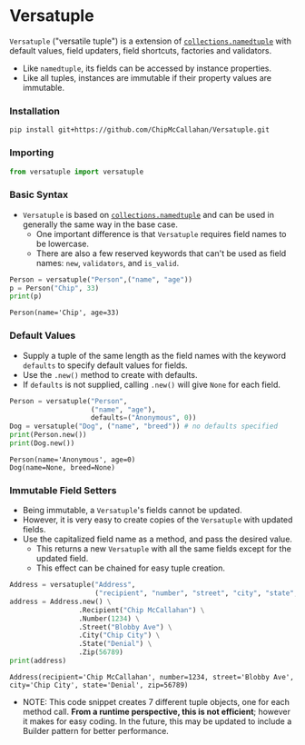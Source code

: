 # Versatuple
`Versatuple` ("versatile tuple") is a extension of [`collections.namedtuple`](https://docs.python.org/3/library/collections.html#collections.namedtuple) with default values, field updaters, field shortcuts, factories and validators.
- Like `namedtuple`, its fields can be accessed by instance properties.
- Like all tuples, instances are immutable if their property values are immutable.

### Installation
```
pip install git+https://github.com/ChipMcCallahan/Versatuple.git
```

### Importing
```python
from versatuple import versatuple
```

### Basic Syntax
- `Versatuple` is based on [`collections.namedtuple`](https://docs.python.org/3/library/collections.html#collections.namedtuple) and can be used in generally the same way in the base case.
  - One important difference is that `Versatuple` requires field names to be lowercase.
  - There are also a few reserved keywords that can't be used as field names: `new`, `validators`, and `is_valid`.
```python
Person = versatuple("Person",("name", "age"))
p = Person("Chip", 33)
print(p)
```
```
Person(name='Chip', age=33)
```

### Default Values
- Supply a tuple of the same length as the field names with the keyword `defaults` to specify default values for fields.
- Use the `.new()` method to create with defaults.
- If `defaults` is not supplied, calling `.new()` will give `None` for each field.
```python
Person = versatuple("Person",
                    ("name", "age"),
                    defaults=("Anonymous", 0))
Dog = versatuple("Dog", ("name", "breed")) # no defaults specified
print(Person.new())
print(Dog.new())
```
```
Person(name='Anonymous', age=0)
Dog(name=None, breed=None)
```

### Immutable Field Setters
- Being immutable, a `Versatuple`'s fields cannot be updated. 
- However, it is very easy to create copies of the `Versatuple` with updated fields.
- Use the capitalized field name as a method, and pass the desired value.
  - This returns a new `Versatuple` with all the same fields except for the updated field.
  - This effect can be chained for easy tuple creation.
```python
Address = versatuple("Address",
                     ("recipient", "number", "street", "city", "state", "zip"))
address = Address.new() \
                 .Recipient("Chip McCallahan") \
                 .Number(1234) \
                 .Street("Blobby Ave") \
                 .City("Chip City") \
                 .State("Denial") \
                 .Zip(56789)
print(address)
```
```
Address(recipient='Chip McCallahan', number=1234, street='Blobby Ave', city='Chip City', state='Denial', zip=56789)
```
- NOTE: This code snippet creates 7 different tuple objects, one for each method call. **From a runtime perspective, this is not efficient**; however it makes for easy coding. In the future, this may be updated to include a Builder pattern for better performance.
